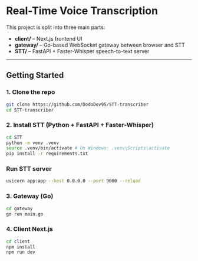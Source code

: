 ﻿# Real-Time Voice Transcription

This project is split into three main parts:

- **client/** – Next.js frontend UI
- **gateway/** – Go-based WebSocket gateway between browser and STT
- **STT/** – FastAPI + Faster-Whisper speech-to-text server

---

## Getting Started

### 1. Clone the repo

```bash
git clone https://github.com/DodoDev95/STT-transcriber
cd STT-transcriber

```

### 2. Install STT (Python + FastAPI + Faster-Whisper)

```bash
cd STT
python -m venv .venv
source .venv/bin/activate # On Windows: .venv\Scripts\activate
pip install -r requirements.txt
```

### Run STT server

```bash
uvicorn app:app --host 0.0.0.0 --port 9000 --reload
```

### 3. Gateway (Go)

```bash
cd gateway
go run main.go
```

### 4. Client Next.js

```bash
cd client
npm install
npm run dev
```


